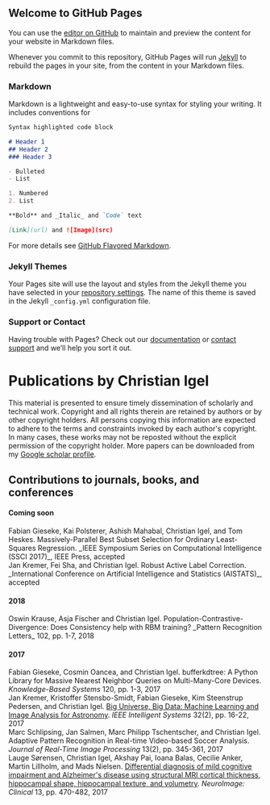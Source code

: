 ## Welcome to GitHub Pages

You can use the [editor on GitHub](https://github.com/christian-igel/christian-igel.github.io/edit/master/index.md) to maintain and preview the content for your website in Markdown files.

Whenever you commit to this repository, GitHub Pages will run [Jekyll](https://jekyllrb.com/) to rebuild the pages in your site, from the content in your Markdown files.

### Markdown

Markdown is a lightweight and easy-to-use syntax for styling your writing. It includes conventions for

```markdown
Syntax highlighted code block

# Header 1
## Header 2
### Header 3

- Bulleted
- List

1. Numbered
2. List

**Bold** and _Italic_ and `Code` text

[Link](url) and ![Image](src)
```

For more details see [GitHub Flavored Markdown](https://guides.github.com/features/mastering-markdown/).

### Jekyll Themes

Your Pages site will use the layout and styles from the Jekyll theme you have selected in your [repository settings](https://github.com/christian-igel/christian-igel.github.io/settings). The name of this theme is saved in the Jekyll `_config.yml` configuration file.

### Support or Contact

Having trouble with Pages? Check out our [documentation](https://help.github.com/categories/github-pages-basics/) or [contact support](https://github.com/contact) and we’ll help you sort it out.



# Publications by Christian Igel

This material is presented to ensure timely dissemination of scholarly and technical work. Copyright and all rights therein are retained by authors or by other copyright holders. All persons copying this information are expected to adhere to the terms and constraints invoked by each author's copyright. In many cases, these works may not be reposted without the explicit permission of the copyright holder. More papers can be downloaded from my [Google scholar profile](http://scholar.google.dk/citations?user=d-jF4zIAAAAJ&hl=de).

## Contributions to journals, books, and conferences

#### Coming soon

<a name="top"></a>

<div class="publication">Fabian Gieseke, Kai Polsterer, Ashish Mahabal, Christian Igel, and Tom Heskes. Massively-Parallel Best Subset Selection for Ordinary Least-Squares Regression. _IEEE Symposium Series on Computational Intelligence (SSCI 2017)_, IEEE Press, accepted</div>

<div class="publication">Jan Kremer, Fei Sha, and Christian Igel. Robust Active Label Correction. _International Conference on Artificial Intelligence and Statistics (AISTATS)_, accepted</div>

<a name="y18"></a>

#### 2018

<div class="publication">Oswin Krause, Asja Fischer and Christian Igel. Population-Contrastive-Divergence: Does Consistency help with RBM training? _Pattern Recognition Letters_ <vol>102</vol>, pp. 1-7, 2018</div>




<a name="y17"></a>
<h4>2017</h4>
<div class=publication>
  Fabian Gieseke, Cosmin Oancea, and Christian  Igel.
 bufferkdtree: A Python Library for Massive Nearest Neighbor Queries on Multi-Many-Core Devices.
  <em>Knowledge-Based Systems</em> <vol>120</vol>, pp. 1-3, 2017
</div>


<div class=publication>
Jan Kremer, Kristoffer Stensbo-Smidt, Fabian Gieseke, Kim
  Steenstrup Pedersen, and Christian Igel.
  <a href="paper/BUBDMLaIAfA.pdf">Big Universe, Big Data: Machine Learning and Image Analysis for Astronomy</a>.
  <em>IEEE Intelligent Systems</em> <vol>32</vol>(2), pp. 16-22, 2017
</div>


<div class=publication>Marc Schlipsing, Jan Salmen, Marc Philipp Tschentscher, and Christian
  Igel. Adaptive Pattern Recognition in Real-time Video-based Soccer Analysis.
  <em>Journal of Real-Time Image Processing</em> <vol>13</vol>(2), pp. 345-361, 2017</div>

<div class=publication>
Lauge Sørensen, Christian Igel, Akshay Pai, Ioana Balas, Cecilie
  Anker, Martin Lillholm, and Mads Nielsen.
  <a href="paper/DDoMCIaADUSMRICTHSHTaV.pdf">Differential diagnosis of mild cognitive impairment and Alzheimer's disease using structural MRI cortical thickness, hippocampal shape, hippocampal texture, and volumetry</a>.
<em>NeuroImage: Clinical</em> <vol>13</vol>, pp. 470-482, 2017
</div>


